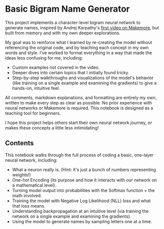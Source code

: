 # Basic Bigram Name Generator
This project implements a character-level bigram neural network to generate names, inspired by Andrej Karpathy's [first video on Makemore](https://youtu.be/PaCmpygFfXo?si=e-UxbSgAoWTx4Wos), but built from memory and with my own deeper explorations.

My goal was to reinforce what I learned by re-creating the model without referencing the original code, and by teaching each concept in my own words and style. I've worked to format everything in a way that made the ideas less confusing for me, including:

- Custom examples not covered in the video.
- Deeper dives into certain topics that I initially found tricky.
- Step-by-step walkthroughs and visualizations of the model's behavior (like training on a single example and examining the gradients) to give a hands-on, intuitive feel.

All comments, markdown explanations, and formatting are entirely my own, written to make every step as clear as possible. No prior experience with neural networks or Makemore is required. This notebook is designed as a teaching tool for beginners.

I hope this project helps others start their own neural network journey, or makes these concepts a little less intimidating!

## Contents
This notebook walks through the full process of coding a basic, one-layer neural network, including:
- What a neuron really is. (Hint: it's just a bunch of numbers representing weights!)
- One-hot Encoding (its purpose and how it interacts with our network on a mathematical level).
- Turning model output into probabilities with the Softmax function + the math involved.
- Training the model with Negative Log Likelihood (NLL) loss and what that loss means.
- Understanding backpropagation at an intuitive level (via training the network on a single example and examining the gradients).
- Using the model to generate names by sampling letters one at a time.
